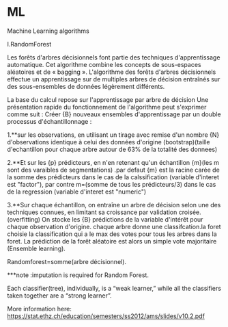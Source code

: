 # ML
Machine Learning algorithms

 I.RandomForest  
 
  Les forêts d'arbres décisionnels  font partie des techniques d'apprentissage automatique. Cet algorithme combine les concepts de sous-espaces aléatoires et de « bagging ». L'algorithme des forêts d'arbres décisionnels effectue un apprentissage sur de multiples arbres de décision entraînés sur des sous-ensembles de données légèrement différents.

La base du calcul repose sur l'apprentissage par arbre de décision
Une présentation rapide du fonctionnement de l'algorithme peut s'exprimer comme suit :
Créer {B} nouveaux ensembles d'apprentissage par un double processus d'échantillonnage :

1.**sur les observations, en utilisant un tirage avec remise d'un nombre {N} d'observations identique à celui des données d'origine
(bootstrap)(taille d'echantillon pour chaque arbre autour de 63% de la totalité des donnees)

2.**Et sur les {p} prédicteurs, en n'en retenant qu'un échantillon {m}(les m sont des varaibles de segmentations) .par defaut {m} est la racine carée de la somme des prédicteurs dans le cas de la calssification (variable d'interet est "factor"), par contre m=(somme de tous les prédicteurs/3) dans le cas de la regression (variable d'interet est "numeric")

3.**Sur chaque échantillon, on entraîne un arbre de décision selon une des techniques connues, en limitant sa croissance par validation croisée.(overfitting)
On stocke les {B} prédictions de la variable d'intérêt pour chaque observation d'origine.
chaque arbre donne une classifcation.la foret choisie la classification qui a le max des votes pour tous les arbres dans la foret.
La prédiction de la forêt aléatoire est alors un simple vote majoritaire (Ensemble learning).

Randomforest=somme(arbre décisionnel).

***note :imputation is required for Random Forest.

Each classifier(tree), individually, is a “weak learner,” while all the classifiers taken together are a “strong learner”.

More information here: https://stat.ethz.ch/education/semesters/ss2012/ams/slides/v10.2.pdf
